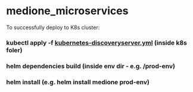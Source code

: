 # medione_microservices

To successfully deploy to K8s cluster:
### kubectl apply -f [kubernetes-discoveryserver.yml](k8s%2Fkubernetes-discoveryserver.yml) (inside k8s foler)
### helm dependencies build (inside env dir - e.g. /prod-env)
### helm install <release-name> <env-name> (e.g. helm install medione prod-env)
